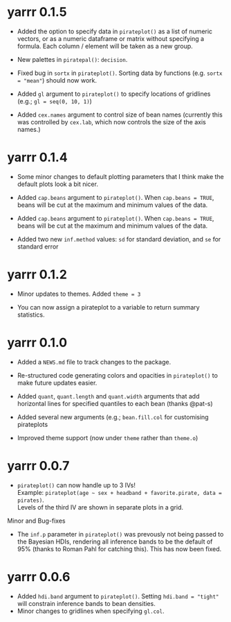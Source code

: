 # yarrr 0.1.5

* Added the option to specify data in `pirateplot()` as a list of numeric vectors, or as a numeric dataframe or matrix without specifying a formula. Each column / element will be taken as a new group.

* New palettes in `piratepal()`: `decision`.

* Fixed bug in `sortx` in `pirateplot()`. Sorting data by functions (e.g. `sortx = "mean"`) should now work.

* Added `gl` argument to `pirateplot()` to specify locations of gridlines (e.g.; `gl = seq(0, 10, 1)`)

* Added `cex.names` argument to control size of bean names (currently this was controlled by `cex.lab`, which now controls the size of the axis names.)

# yarrr 0.1.4

* Some minor changes to default plotting parameters that I think make the default plots look a bit nicer.

* Added `cap.beans` argument to `pirateplot()`. When `cap.beans = TRUE`, beans will be cut at the maximum and minimum values of the data.

* Added `cap.beans` argument to `pirateplot()`. When `cap.beans = TRUE`, beans will be cut at the maximum and minimum values of the data.

* Added two new `inf.method` values: `sd` for standard deviation, and `se` for standard error

# yarrr 0.1.2

* Minor updates to themes. Added `theme = 3`

* You can now assign a pirateplot to a variable to return summary statistics.

# yarrr 0.1.0

* Added a `NEWS.md` file to track changes to the package.

* Re-structured code generating colors and opacities in `pirateplot()` to make future updates easier.

* Added `quant`, `quant.length` and `quant.width` arguments that add horizontal lines for specified quantiles to each bean (thanks @pat-s)

* Added several new arguments (e.g.;  `bean.fill.col` for customising pirateplots

* Improved theme support (now under `theme` rather than `theme.o`)


# yarrr 0.0.7

* `pirateplot()` can now handle up to 3 IVs!  
Example: `pirateplot(age ~ sex + headband + favorite.pirate, data = pirates)`.   
Levels of the third IV are shown in separate plots in a grid.

Minor and Bug-fixes

- The `inf.p` parameter in `pirateplot()` was prevously not being passed to the Bayesian HDIs, rendering all inference bands to be the default of 95% (thanks to Roman Pahl for catching this). This has now been fixed.

# yarrr 0.0.6

* Added `hdi.band` argument to `pirateplot()`. Setting `hdi.band = "tight"` will constrain inference bands to bean densities.
* Minor changes to gridlines when specifying `gl.col`.



